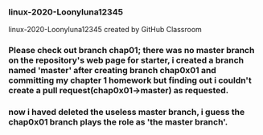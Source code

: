 ### linux-2020-Loonyluna12345
linux-2020-Loonyluna12345 created by GitHub Classroom
### Please check out branch chap01; there was no master branch on the repository's web page for starter, i created a branch named 'master' after creating branch chap0x01 and committing my chapter 1 homework but finding out i couldn't create a pull request(chap0x01->master) as requested.
### now i haved deleted the useless master branch, i guess the chap0x01 branch plays the role as 'the master branch'.

